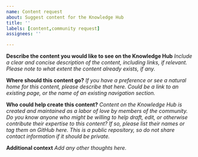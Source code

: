 ```yaml
---
name: Content request
about: Suggest content for the Knowledge Hub
title: ''
labels: [content,community request]
assignees: ''

---
```

**Describe the content you would like to see on the Knowledge Hub**
_Include a clear and concise description of the content, including links, if relevant. Please note to what extent the content already exists, if any._


**Where should this content go?**
_If you have a preference or see a natural home for this content, please describe that here. Could be a link to an existing page, or the name of an existing navigation section._


**Who could help create this content?**
_Content on the Knowledge Hub is created and maintained as a labor of love by members of the community. Do you know anyone who might be willing to help draft, edit, or otherwise contribute their expertise to this content? If so, please list their names or tag them on GitHub here. This is a public repository, so do not share contact information if it should be private._


**Additional context**
_Add any other thoughts here._
